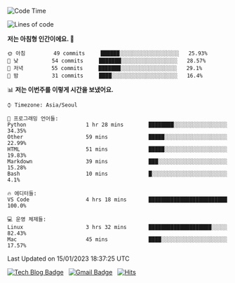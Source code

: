<!-- ### Hi there 👋 -->

<!--
**dnchoi/dnchoi** is a ✨ _special_ ✨ repository because its `README.md` (this file) appears on your GitHub profile.

Here are some ideas to get you started:

- 🔭 I’m currently working on ...
- 🌱 I’m currently learning ...
- 👯 I’m looking to collaborate on ...
- 🤔 I’m looking for help with ...
- 💬 Ask me about ...
- 📫 How to reach me: ...
- 😄 Pronouns: ...
- ⚡ Fun fact: ...
-->

<!--START_SECTION:waka-->
![Code Time](http://img.shields.io/badge/Code%20Time-328%20hrs%2023%20mins-blue)

![Lines of code](https://img.shields.io/badge/%EC%A0%80%EB%8A%94%20%EC%97%AC%ED%83%9C%EA%B9%8C%EC%A7%80%20-180%20Thousand%20%EC%A4%84%EC%9D%98%20%EC%BD%94%EB%93%9C%EB%A5%BC%20%EC%9E%91%EC%84%B1%ED%96%88%EC%96%B4%EC%9A%94.-blue)

**저는 아침형 인간이에요. 🐤** 

```text
🌞 아침         49 commits     ██████░░░░░░░░░░░░░░░░░░░   25.93% 
🌆 낮　         54 commits     ███████░░░░░░░░░░░░░░░░░░   28.57% 
🌃 저녁         55 commits     ███████░░░░░░░░░░░░░░░░░░   29.1% 
🌙 밤　         31 commits     ████░░░░░░░░░░░░░░░░░░░░░   16.4%

```


📊 **저는 이번주를 이렇게 시간을 보냈어요.** 

```text
⌚︎ Timezone: Asia/Seoul

💬 프로그래밍 언어들: 
Python                   1 hr 28 mins        ████████░░░░░░░░░░░░░░░░░   34.35% 
Other                    59 mins             █████░░░░░░░░░░░░░░░░░░░░   22.99% 
HTML                     51 mins             █████░░░░░░░░░░░░░░░░░░░░   19.83% 
Markdown                 39 mins             ███░░░░░░░░░░░░░░░░░░░░░░   15.28% 
Bash                     10 mins             █░░░░░░░░░░░░░░░░░░░░░░░░   4.1%

🔥 에디터들: 
VS Code                  4 hrs 18 mins       █████████████████████████   100.0%

💻 운영 체제들: 
Linux                    3 hrs 32 mins       ████████████████████░░░░░   82.43% 
Mac                      45 mins             ████░░░░░░░░░░░░░░░░░░░░░   17.57%

```


 Last Updated on 15/01/2023 18:37:25 UTC
<!--END_SECTION:waka-->


[![Tech Blog Badge](http://img.shields.io/badge/-Tech%20blog-black?style=flat-square&logo=github&link=https://zzsza.github.io/)](https://dnchoi.github.io/)
&nbsp;
[![Gmail Badge](https://img.shields.io/badge/Gmail-d14836?style=flat-square&logo=Gmail&logoColor=white&link=mailto:snugyun01@gmail.com)](mailto:dongnyeokc@gmail.com)
&nbsp;
[![Hits](https://hits.seeyoufarm.com/api/count/incr/badge.svg?url=https%3A%2F%2Fgithub.com%2Fgjbae1212%2Fhit-counter&count_bg=%233D7CC8&title_bg=%23555555&icon=&icon_color=%23E7E7E7&title=hits&edge_flat=false)](https://hits.seeyoufarm.com)
<!-- 
![Anurag's github stats](https://github-readme-stats.vercel.app/api?username=dnchoi&show_icons=true&theme=tokyonight)
&nbsp;
![Top Langs](https://github-readme-stats.vercel.app/api/top-langs/?username=dnchoi&layout=compact&theme=tokyonight)
 -->
<div align='center'>

